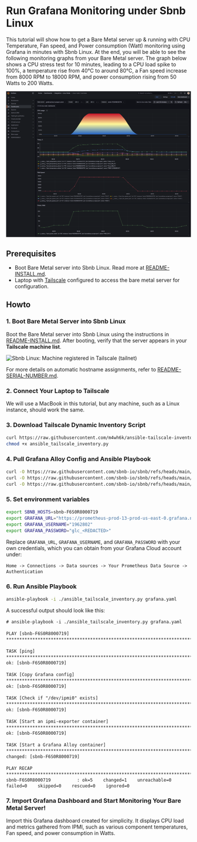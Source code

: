 # Run Grafana Monitoring under Sbnb Linux

This tutorial will show how to get a Bare Metal server up & running with CPU Temperature, Fan speed, and Power consumption (Watt) monitoring using Grafana in minutes with Sbnb Linux. At the end, you will be able to see the following monitoring graphs from your Bare Metal server. The graph below shows a CPU stress test for 10 minutes, leading to a CPU load spike to 100%, a temperature rise from 40°C to around 80°C, a Fan speed increase from 8000 RPM to 18000 RPM, and power consumption rising from 50 Watts to 200 Watts.  

![Sbnb Linux: Monitoring CPU Temp, FAN speed, Power consumption (Watt) with Grafana](images/sbnb-grafana-cpu-temp-power.png)

## Prerequisites
- Boot Bare Metal server into Sbnb Linux. Read more at [README-INSTALL.md](README-INSTALL.md).
- Laptop with [Tailscale](https://tailscale.com/) configured to access the bare metal server for configuration.

## Howto

### 1. Boot Bare Metal Server into Sbnb Linux
Boot the Bare Metal server into Sbnb Linux using the instructions in [README-INSTALL.md](README-INSTALL.md). After booting, verify that the server appears in your **Tailscale machine list**.

![Sbnb Linux: Machine registered in Tailscale (tailnet)](images/serial-number-tailscale.png)

For more details on automatic hostname assignments, refer to [README-SERIAL-NUMBER.md](README-SERIAL-NUMBER.md).

### 2. Connect Your Laptop to Tailscale
We will use a MacBook in this tutorial, but any machine, such as a Linux instance, should work the same.

### 3. Download Tailscale Dynamic Inventory Script
```sh
curl https://raw.githubusercontent.com/m4wh6k/ansible-tailscale-inventory/refs/heads/main/ansible_tailscale_inventory.py -O
chmod +x ansible_tailscale_inventory.py
```

### 4. Pull Grafana Alloy Config and Ansible Playbook
```sh
curl -O https://raw.githubusercontent.com/sbnb-io/sbnb/refs/heads/main/misc/grafana.yaml
curl -O https://raw.githubusercontent.com/sbnb-io/sbnb/refs/heads/main/misc/ansible.cfg
curl -O https://raw.githubusercontent.com/sbnb-io/sbnb/refs/heads/main/misc/config.alloy
```

### 5. Set environment variables

```sh
export SBNB_HOSTS=sbnb-F6S0R8000719
export GRAFANA_URL="https://prometheus-prod-13-prod-us-east-0.grafana.net/api/prom/push"
export GRAFANA_USERNAME="1962802"
export GRAFANA_PASSWORD="glc_<REDACTED>"
```

Replace `GRAFANA_URL`, `GRAFANA_USERNAME`, and `GRAFANA_PASSWORD` with your own credentials, which you can obtain from your Grafana Cloud account under:

```
Home -> Connections -> Data sources -> Your Prometheus Data Source -> Authentication
```

### 6. Run Ansible Playbook
```sh
ansible-playbook -i ./ansible_tailscale_inventory.py grafana.yaml
```

A successful output should look like this:
```
# ansible-playbook -i ./ansible_tailscale_inventory.py grafana.yaml

PLAY [sbnb-F6S0R8000719] **********************************************************************************************************************

TASK [ping] ***********************************************************************************************************************************
ok: [sbnb-F6S0R8000719]

TASK [Copy Grafana config] ********************************************************************************************************************
ok: [sbnb-F6S0R8000719]

TASK [Check if "/dev/ipmi0" exists] ************************************************************************************************************
ok: [sbnb-F6S0R8000719]

TASK [Start an ipmi-exporter container] ********************************************************************************************************
ok: [sbnb-F6S0R8000719]

TASK [Start a Grafana Alloy container] ********************************************************************************************************
changed: [sbnb-F6S0R8000719]

PLAY RECAP ************************************************************************************************************************************
sbnb-F6S0R8000719          : ok=5    changed=1    unreachable=0    failed=0    skipped=0    rescued=0    ignored=0   
```

### 7. Import Grafana Dashboard and Start Monitoring Your Bare Metal Server!
Import this Grafana dashboard created for simplicity. It displays CPU load and metrics gathered from IPMI, such as various component temperatures, Fan speed, and power consumption in Watts.

